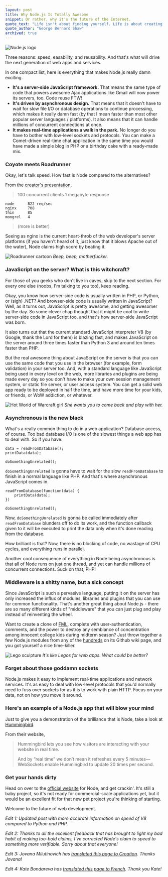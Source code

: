 ```yaml
---
layout: post
title: Why Node.js Is Totally Awesome
snippet: Or rather, why it's the future of the Internet.
quote_text: "Life isn't about finding yourself. Life is about creating yourself."
quote_author: "George Bernard Shaw"
archived: true
---
```


<div class="image-and-caption">
    <img src="{{root_url}}/images/blog/2010/10/node-logo.png" title="From http://nodejs.org/" alt="Node.js logo">
</div>

Three reasons: speed, easability, and reusability. And that's what will drive the next generation of web apps and services.

In one compact list, here is everything that makes Node.js really damn exciting.

* **It's a server-side JavaScript framework.** That means the same type of code that powers awesome Ajax applications like Gmail will now power its servers, too. Code reuse FTW!
* **It's driven by asynchronous design.** That means that it doesn't have to wait for slow file I/O or database operations to continue processing, which makes it really damn fast (by that I mean faster than most other popular server languages / platforms). It also means that it can handle millions of concurrent connections at once.
* **It makes real-time applications a walk in the park.** No longer do you have to bother with low-level sockets and protocols. You can make a Comet-driven real-time chat application in the same time you would have made a simple blog in PHP or a birthday cake with a ready-made mix.

### Coyote meets Roadrunner ###

Okay, let's talk speed. How fast is Node compared to the alternatives?

From the [creator's presentation](http://drop.io/dpqbat2/asset/talk-final-pdf),

> 100 concurrent clients
> 1 megabyte response
>
    node      822 req/sec
    nginx     708
    thin      85
    mongrel   4
>
> (more is better)

Seeing as nginx is the current heart-throb of the web developer's server platforms (if you haven't heard of it, just know that it blows Apache out of the water), Node claims high score by beating it.

<div class="image-and-caption">
    <img src="{{root_url}}/images/blog/2010/10/roadrunner.jpg" title="From http://victoriasealsbaseball.blogspot.com/2010/08/st-george-roadrunners-series-preview.html" alt="Roadrunner cartoon">
    <em>Beep, beep, motherfucker.</em>
</div>

### JavaScript on the server? What is this witchcraft? ###

For those of you geeks who don't live in caves, skip to the next section. For every one else (noobs, I'm talking to you too), keep reading.

Okay, you know how server-side code is usually written in PHP, or Python, or (sigh) .NET? And browser-side code is usually written in JavaScript? Well, as it turns out, JavaScript is pretty awesome, and getting awesomer by the day. So some clever chap thought that it might be cool to write server-side code in JavaScript too, and that's how server-side JavaScript was born.

It also turns out that the current standard JavaScript interpreter V8 (by Google, thank the Lord for them) is blazing fast, and makes JavaScript on the server around three times faster than Python 3 and around ten times faster than PHP.

But the real awesome thing about JavaScript on the server is that you can use the same code that you use in the browser (for example, form validation) in your server too. And, with a standard language like JavaScript being used in every level on the web, more libraries and plugins are being made every day so you don't have to make your own session management system, or static file server, or user access system. You can get a solid web app ready to be deployed in half the time, and have more time for your kids, or friends, or WoW addiction, or whatever.

<div class="image-and-caption">
    <img src="{{root_url}}/images/blog/2010/10/WoW.jpg" title="From http://boards.babyzone.com/video-games-hot-for-me-t13365648.html" alt="Hot World of Warcraft girl">
    <em>She wants you to come back and play with her.</em>
</div>

### Asynchronous is the new black ###

What's a really common thing to do in a web application? Database access, of course. Too bad database I/O is one of the slowest things a web app has to deal with. So if you have:

    data = readFromDatabase();
    printData(data);

    doSomethingUnrelated();

`doSomethingUnrelated` is gonna have to wait for the slow `readFromDatabase` to finish in a normal language like PHP. And that's where asynchronous JavaScript comes in.

    readFromDatabase(function(data) {
        printData(data);
    })

    doSomethingUnrelated();

Now, `doSomethingUnrelated` is gonna be called immediately after `readFromDatabase` blunders off to do its work, and the function callback given to it will be executed to print the data only when it's done reading from the database.

How brilliant is that? Now, there is no blocking of code, no wastage of CPU cycles, and everything runs in parallel.

Another cool consequence of everything in Node being asynchronous is that all of Node runs on just one thread, and yet can handle millions of concurrent connections. Suck on that, PHP!

### Middleware is a shitty name, but a sick concept ###

Since JavaScript is such a pervasive language, putting it on the server has only increased the influx of modules, libraries and plugins that you can use for common functionality. That's another great thing about Node.js - there are so many different kinds of "middleware" that you can just plug and play instead of reinventing the wheel.

Want to create a clone of [FML](http://www.fmylife.com/), complete with user-authentication, comments, and the power to destroy any semblance of concentration among innocent college kids during midterm season? Just throw together a few Node.js modules from any of the [hundreds](http://github.com/ry/node/wiki/modules) on its Github wiki page, and you got yourself a nice time-killer.

<div class="image-and-caption">
    <img src="{{root_url}}/images/blog/2010/10/legos.jpg" title="From http://www.geekologie.com/2007/06/lego_sculptures.php" alt="Lego sculpture">
    <em>It's like Legos for web apps. What could be better?</em>
</div>

### Forget about those goddamn sockets ###

Node.js makes it easy to implement real-time applications and network services. It's as easy to deal with low-level protocols that you'd normally need to fuss over sockets for as it is to work with plain HTTP. Focus on your data, not on how you move it around.

### Here's an example of a Node.js app that will blow your mind ###

Just to give you a demonstration of the brilliance that is Node, take a look at [Hummingbird](http://projects.nuttnet.net/hummingbird/).

From their website,

> Hummingbird lets you see how visitors are interacting with your website in real time.
>
> And by “real time” we don’t mean it refreshes every 5 minutes—WebSockets enable Hummingbird to update 20 times per second.

### Get your hands dirty ###

Head on over to the [official website](http://nodejs.org/) for Node, and get crackin'. It's still a baby project, so it's not ready for commercial-scale applications yet, but it would be an excellent fit for that new pet project you're thinking of starting.

Welcome to the future of web development.

_Edit 1: Updated post with more accurate information on speed of V8 compared to Python and PHP._

_Edit 2: Thanks to all the excellent feedback that has brought to light my bad habit of making too-bold claims, I've corrected Node's claim to speed to something more verifiable. Sorry about that everyone!_

_Edit 3: Jovana Milutinovich has [translated this page to Croation](http://science.webhostinggeeks.com/node-js). Thanks Jovana!_

_Edit 4: Kate Bondareva has [translated this page to French](http://www.autoteiledirekt.de/science/pourquoi-node-js-est-totalement-genial). Thank you Kate!_
